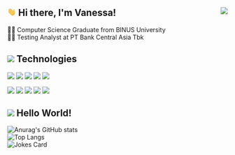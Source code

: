 ## <img src="https://raw.githubusercontent.com/ABSphreak/ABSphreak/master/gifs/Hi.gif" width="20px"> Hi there, I'm Vanessa! <img src="https://media.giphy.com/media/gpIri986XBWsqDahmN/giphy.gif" align="right">
👩‍🎓 Computer Science Graduate from BINUS University<br>
👩‍💻 Testing Analyst at PT Bank Central Asia Tbk

## <img src="https://media.giphy.com/media/cIn5fTcjnKhStIeAef/giphy.gif" width="22px"> Technologies
<p><img src="https://img.shields.io/badge/Visual%20Studio%20Code-0078d7.svg?style=for-the-badge&logo=visual-studio-code&logoColor=white"/>
<img src="https://img.shields.io/badge/Postman-FF6C37?style=for-the-badge&logo=postman&logoColor=white"/>
<img src="https://img.shields.io/badge/Adobe%20XD-470137?style=for-the-badge&logo=Adobe%20XD&logoColor=white"/>
<img src="https://img.shields.io/badge/Microsoft-0078D4?style=for-the-badge&logo=microsoft&logoColor=white"/>
<img src="https://img.shields.io/badge/Canva-%2300C4CC.svg?style=for-the-badge&logo=Canva&logoColor=white"/></p>

<p><img src="https://img.shields.io/badge/html5-%23E34F26.svg?style=for-the-badge&logo=html5&logoColor=white"/>
<img src="https://img.shields.io/badge/css3-%231572B6.svg?style=for-the-badge&logo=css3&logoColor=white"/>
<img src="https://img.shields.io/badge/javascript-%23323330.svg?style=for-the-badge&logo=javascript&logoColor=white"/>
<img src="https://img.shields.io/badge/c++-%2300599C.svg?style=for-the-badge&logo=c%2B%2B&logoColor=white"/>
<img src="https://img.shields.io/badge/java-%23ED8B00.svg?style=for-the-badge&logo=openjdk&logoColor=white"/></p>

## <img src="https://media.giphy.com/media/yo1whaKkz38ME/giphy.gif" width="20px"> Hello World!
![Anurag's GitHub stats](https://github-readme-stats.vercel.app/api?username=vanessaaurellia&show_icons=true&theme=transparent&hide_rank=true)
<br>
![Top Langs](https://github-readme-stats.vercel.app/api/top-langs/?username=vanessaaurellia&layout=compact&theme=transparent)
<br>
![Jokes Card](https://readme-jokes.vercel.app/api)

